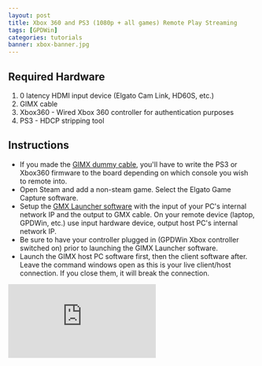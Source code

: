 ```yaml
---
layout: post
title: Xbox 360 and PS3 (1080p + all games) Remote Play Streaming
tags: [GPDWin]
categories: tutorials
banner: xbox-banner.jpg
---
```


## Required Hardware
1. 0 latency HDMI input device (Elgato Cam Link, HD60S, etc.)
2. GIMX cable
3. Xbox360 - Wired Xbox 360 controller for authentication purposes
4. PS3 - HDCP stripping tool

## Instructions
- If you made the <a href="https://gimx.fr/wiki/index.php?title=DIY_USB_adapter_for_dummies" target="_BLANK">GIMX dummy cable</a>, you'll have to write the PS3 or Xbox360 firmware to the board depending on which console you wish to remote into.
- Open Steam and add a non-steam game. Select the Elgato Game Capture software.
- Setup the <a href="https://gimx.fr/wiki/index.php?title=Installation" target="_BLANK">GMX Launcher software</a> with the input of your PC's internal network IP and the output to GMX cable. On your remote device (laptop, GPDWin, etc.) use input hardware device, output host PC's internal network IP.
- Be sure to have your controller plugged in (GPDWin Xbox controller switched on) prior to launching the GIMX Launcher software.
- Launch the GIMX host PC software first, then the client software after. Leave the command windows open as this is your live client/host connection. If you close them, it will break the connection.

<iframe onload="this.style.height=this.contentDocument.body.scrollHeight +'px';" src="https://www.youtube.com/embed/dTs2hRjXhe8" frameborder="0" allow="accelerometer; autoplay; encrypted-media; gyroscope; picture-in-picture" allowfullscreen></iframe>